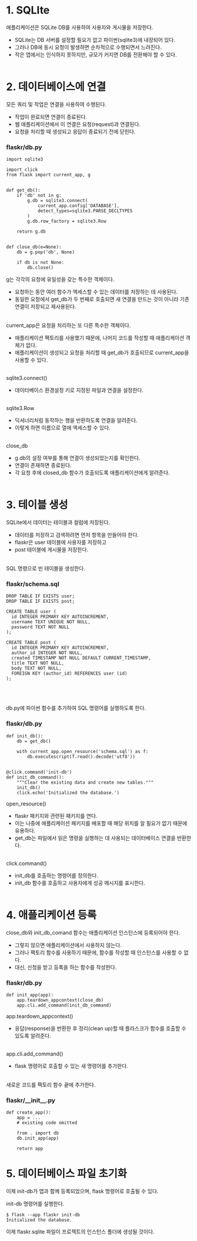 # 1. SQLIte
애플리케이션은 SQLite DB를 사용하여 사용자와 게시물을 저장한다.
- SQLite는 DB 서버를 설정할 필요가 없고 파이썬(sqlite3)에 내장되어 있다.
- 그러나 DB에 동시 요청이 발생하면 순차적으로 수행되면서 느려진다.
- 작은 앱에서는 인식하지 못하지만, 규모가 커지면 DB를 전환해야 할 수 있다.
<br></br>

# 2. 데이터베이스에 연결
모든 쿼리 및 작업은 연결을 사용하여 수행된다.
- 작업이 완료되면 연결이 종료된다.
- 웹 애플리케이션에서 이 연결은 요청(request)과 연결된다.
- 요청을 처리할 때 생성되고 응답이 종료되기 전에 닫힌다.
### flaskr/db.py
```
import sqlite3

import click
from flask import current_app, g


def get_db():
    if 'db' not in g:
        g.db = sqlite3.connect(
            current_app.config['DATABASE'],
            detect_types=sqlite3.PARSE_DECLTYPES
        )
        g.db.row_factory = sqlite3.Row

    return g.db


def close_db(e=None):
    db = g.pop('db', None)

    if db is not None:
        db.close()
```
g는 각각의 요청에 유일성을 갖는 특수한 객체이다.
- 요청하는 동안 여러 함수가 액세스할 수 있는 데이터를 저장하는 데 사용된다.
- 동일한 요청에서 get_db가 두 번째로 호출되면 새 연결을 만드는 것이 아니라 기존 연결이 저장되고 재사용된다.
<br></br>

current_app은 요청을 처리하는 또 다른 특수한 객체이다.
- 애플리케이션 팩토리를 사용했기 때문에, 나머지 코드를 작성할 때 애플리케이션 객체가 없다.
- 애플리케이션이 생성되고 요청을 처리할 때 get_db가 호출되므로 current_app을 사용할 수 있다.
<br></br>

sqlite3.connect()
- 데이터베이스 환경설정 키로 지정된 파일과 연결을 설정한다.
<br></br>

sqlite3.Row
- 딕셔너리처럼 동작하는 행을 반환하도록 연결을 알려준다.
- 이렇게 하면 이름으로 열에 액세스할 수 있다.
<br></br>

close_db
- g.db의 설정 여부를 통해 연결이 생성되었는지를 확인한다.
- 연결이 존재하면 종료된다.
- 각 요청 후에 closed_db 함수가 호출되도록 애플리케이션에게 알려준다.
<br></br>

# 3. 테이블 생성
SQLite에서 데이터는 테이블과 컬럼에 저장된다.
- 데이터를 저장하고 검색하려면 먼저 항목을 만들어야 한다.
- flaskr은 user 테이블에 사용자를 저장하고
- post 테이블에 게시물을 저장한다.
<br></br>

SQL 명령으로 빈 테이블을 생성한다.
### flaskr/schema.sql
```
DROP TABLE IF EXISTS user;
DROP TABLE IF EXISTS post;

CREATE TABLE user (
  id INTEGER PRIMARY KEY AUTOINCREMENT,
  username TEXT UNIQUE NOT NULL,
  password TEXT NOT NULL
);

CREATE TABLE post (
  id INTEGER PRIMARY KEY AUTOINCREMENT,
  author_id INTEGER NOT NULL,
  created TIMESTAMP NOT NULL DEFAULT CURRENT_TIMESTAMP,
  title TEXT NOT NULL,
  body TEXT NOT NULL,
  FOREIGN KEY (author_id) REFERENCES user (id)
);
```
<br></br>

db.py에 파이썬 함수를 추가하여 SQL 명령어를 실행하도록 한다.
### flaskr/db.py
```
def init_db():
    db = get_db()

    with current_app.open_resource('schema.sql') as f:
        db.executescript(f.read().decode('utf8'))


@click.command('init-db')
def init_db_command():
    """Clear the existing data and create new tables."""
    init_db()
    click.echo('Initialized the database.')
```
open_resource()
- flaskr 패키지와 관련된 패키지를 연다.
- 이는 나중에 애플리케이션 패키지를 배포할 때 해당 위치를 알 필요가 없기 때문에 유용하다.
- get_db는 파일에서 읽은 명령을 실행하는 데 사용되는 데이터베이스 연결을 반환한다.
<br></br>

click.command()
- init_db를 호출하는 명령어를 정의한다.
- init_db 함수를 호출하고 사용자에게 성공 메시지를 표시한다.
<br></br>

# 4. 애플리케이션 등록
close_db와 init_db_comand 함수는 애플리케이션 인스턴스에 등록되어야 한다.
- 그렇지 않으면 애플리케이션에서 사용하지 않는다.
- 그러나 팩토리 함수를 사용하기 때문에, 함수를 작성할 때 인스턴스를 사용할 수 없다.
- 대신, 신청을 받고 등록을 하는 함수를 작성한다.
### flaskr/db.py
```
def init_app(app):
    app.teardown_appcontext(close_db)
    app.cli.add_command(init_db_command)
```
app.teardown_appcontext()
- 응답(response)을 반환한 후 정리(clean up)할 때 플라스크가 함수를 호출할 수 있도록 알려준다.
<br></br>

app.cli.add_command()
- flask 명령어로 호출할 수 있는 새 명령어를 추가한다.
<br></br>

새로운 코드를 팩토리 함수 끝에 추가한다.
### flaskr/\_\_init__.py
```
def create_app():
    app = ...
    # existing code omitted

    from . import db
    db.init_app(app)

    return app
```

# 5. 데이터베이스 파일 초기화

이제 init-db가 앱과 함께 등록되었으며, flask 명령어로 호출될 수 있다.

init-db 명령어를 실행한다.
```
$ flask --app flaskr init-db
Initialized the database.
```

이제 flaskr.sqlite 파일이 프로젝트의 인스턴스 폴더에 생성될 것이다.